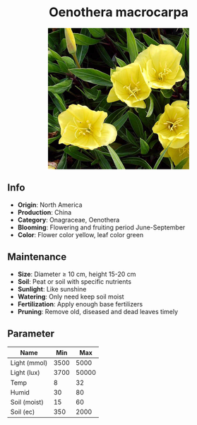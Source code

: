 <h1 align='center'>Oenothera macrocarpa</h1>
<p align="center">
    <img 
        align='center'
        width='320'
        src="../images/oenothera macrocarpa.png" 
        alt='Oenothera macrocarpa' />
</p>

## Info

 - **Origin**: North America
 - **Production**: China
 - **Category**: Onagraceae, Oenothera
 - **Blooming**: Flowering and fruiting period June-September
 - **Color**: Flower color yellow, leaf color green

## Maintenance

 - **Size**: Diameter ≥ 10 cm, height 15-20 cm
 - **Soil**: Peat or soil with specific nutrients
 - **Sunlight**: Like sunshine
 - **Watering**: Only need keep soil moist
 - **Fertilization**: Apply enough base fertilizers
 - **Pruning**: Remove old, diseased and dead leaves timely

## Parameter

| Name         | Min  | Max   |
|--------------|------|-------|
| Light (mmol) | 3500 | 5000  |
| Light (lux)  | 3700 | 50000 |
| Temp         | 8    | 32    |
| Humid        | 30   | 80    |
| Soil (moist) | 15   | 60    |
| Soil (ec)    | 350  | 2000  |
